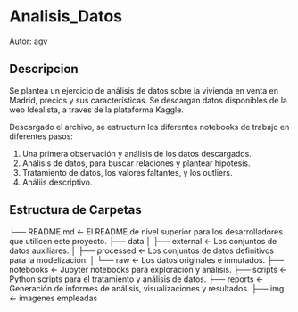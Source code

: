 # Analisis_Datos

Autor: agv

## Descripcion

Se plantea un ejercicio de análisis de datos sobre la vivienda en venta en Madrid, precios y sus características.
Se descargan datos disponibles de la web Idealista, a traves de la plataforma Kaggle.

Descargado el archivo, se estructurn los diferentes notebooks de trabajo en diferentes pasos:
1. Una primera observación y análisis de los datos descargados. 
2. Análisis de datos, para buscar relaciones y plantear hipotesis.
3. Tratamiento de datos, los valores faltantes, y los outliers.
4. Análiis descriptivo.

## Estructura de Carpetas

├── README.md <- El README de nivel superior para los desarrolladores que utilicen este proyecto. 
├── data 
│ ├── external <- Los conjuntos de datos auxiliares. 
│ ├── processed <- Los conjuntos de datos definitivos para la modelización. 
│ └── raw <- Los datos originales e inmutados. 
├── notebooks <- Jupyter notebooks para exploración y análisis. 
├── scripts <- Python scripts para el tratamiento y análisis de datos. 
├── reports <- Generación de informes de análisis, visualizaciones y resultados.
├── img <- imagenes empleadas
```
